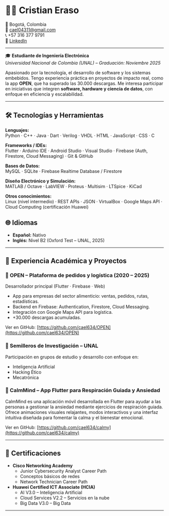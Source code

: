 # 👨‍💻 Cristian Eraso

📍 Bogotá, Colombia  
📧 cael04311@gmail.com  
📞 +57 316 377 9791  
🔗 [LinkedIn](https://www.linkedin.com/in/cristian-eraso-b41221161/)

---

🎓 **Estudiante de Ingeniería Electrónica**  
_Universidad Nacional de Colombia (UNAL) – Graduación: Noviembre 2025_

Apasionado por la tecnología, el desarrollo de software y los sistemas embebidos. Tengo experiencia práctica en proyectos de impacto real, como la app **OPEN**, que ha superado las 30.000 descargas. Me interesa participar en iniciativas que integren **software, hardware y ciencia de datos**, con enfoque en eficiencia y escalabilidad.

---

## 🛠️ Tecnologías y Herramientas

**Lenguajes:**  
Python · C++ · Java · Dart · Verilog · VHDL · HTML · JavaScript · CSS · C

**Frameworks / IDEs:**  
Flutter · Arduino IDE · Android Studio · Visual Studio · Firebase (Auth, Firestore, Cloud Messaging) · Git & GitHub

**Bases de Datos:**  
MySQL · SQLite · Firebase Realtime Database / Firestore

**Diseño Electrónico y Simulación:**  
MATLAB / Octave · LabVIEW · Proteus · Multisim · LTSpice · KiCad

**Otros conocimientos:**  
Linux (nivel intermedio) · REST APIs · JSON · VirtualBox · Google Maps API · Cloud Computing (certificación Huawei)



## 🌐 Idiomas

- **Español:** Nativo  
- **Inglés:** Nivel B2 (Oxford Test – UNAL, 2025)

---

## 🧪 Experiencia Académica y Proyectos

### 🔹 OPEN – Plataforma de pedidos y logística (2020 – 2025)  
Desarrollador principal (Flutter · Firebase · Web)  
- App para empresas del sector alimenticio: ventas, pedidos, rutas, estadísticas.  
- Backend en Firebase: Authentication, Firestore, Cloud Messaging.  
- Integración con Google Maps API para logística.  
- +30.000 descargas acumuladas.

Ver en GitHub: [https://github.com/cael634/OPEN](https://github.com/cael634/OPEN)

### 🔹 Semilleros de Investigación – UNAL  
Participación en grupos de estudio y desarrollo con enfoque en:  
- Inteligencia Artificial  
- Hacking Ético  
- Mecatrónica

### 🌿 CalmMind – App Flutter para Respiración Guiada y Ansiedad
CalmMind es una aplicación móvil desarrollada en Flutter para ayudar a las personas a gestionar la ansiedad mediante ejercicios de respiración guiada. Ofrece animaciones visuales relajantes, modos interactivos y una interfaz intuitiva diseñada para fomentar la calma y el bienestar emocional.

Ver en GitHub: [https://github.com/cael634/calmy](https://github.com/cael634/calmy)

---

## 📜 Certificaciones

- **Cisco Networking Academy**  
  - Junior Cybersecurity Analyst Career Path  
  - Conceptos básicos de redes  
  - Network Technician Career Path  
- **Huawei Certified ICT Associate (HCIA)**  
  - AI V3.0 – Inteligencia Artificial  
  - Cloud Services V2.2 – Servicios en la nube  
  - Big Data V3.0 – Big Data

---

